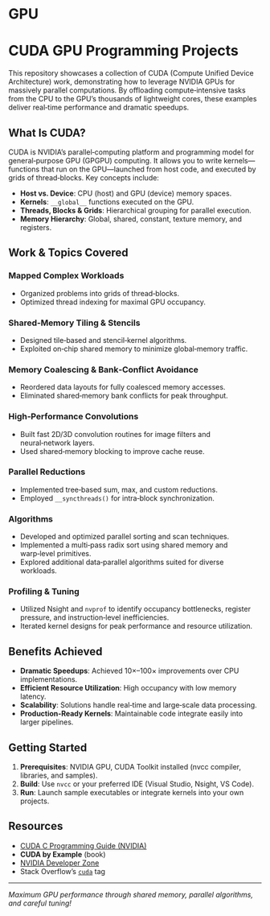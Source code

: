 # GPU
# CUDA GPU Programming Projects

This repository showcases a collection of CUDA (Compute Unified Device Architecture) work, demonstrating how to leverage NVIDIA GPUs for massively parallel computations. By offloading compute‑intensive tasks from the CPU to the GPU’s thousands of lightweight cores, these examples deliver real‑time performance and dramatic speedups.

## What Is CUDA?

CUDA is NVIDIA’s parallel‑computing platform and programming model for general‑purpose GPU (GPGPU) computing. It allows you to write kernels—functions that run on the GPU—launched from host code, and executed by grids of thread‑blocks. Key concepts include:

* **Host vs. Device**: CPU (host) and GPU (device) memory spaces.
* **Kernels**: `__global__` functions executed on the GPU.
* **Threads, Blocks & Grids**: Hierarchical grouping for parallel execution.
* **Memory Hierarchy**: Global, shared, constant, texture memory, and registers.

## Work & Topics Covered

### Mapped Complex Workloads

* Organized problems into grids of thread‑blocks.
* Optimized thread indexing for maximal GPU occupancy.

### Shared‑Memory Tiling & Stencils

* Designed tile‑based and stencil‑kernel algorithms.
* Exploited on‑chip shared memory to minimize global‑memory traffic.

### Memory Coalescing & Bank‑Conflict Avoidance

* Reordered data layouts for fully coalesced memory accesses.
* Eliminated shared‑memory bank conflicts for peak throughput.

### High‑Performance Convolutions

* Built fast 2D/3D convolution routines for image filters and neural‑network layers.
* Used shared‑memory blocking to improve cache reuse.

### Parallel Reductions

* Implemented tree‑based sum, max, and custom reductions.
* Employed `__syncthreads()` for intra‑block synchronization.

### Algorithms

* Developed and optimized parallel sorting and scan techniques.
* Implemented a multi‑pass radix sort using shared memory and warp‑level primitives.
* Explored additional data‑parallel algorithms suited for diverse workloads.

### Profiling & Tuning

* Utilized Nsight and `nvprof` to identify occupancy bottlenecks, register pressure, and instruction‑level inefficiencies.
* Iterated kernel designs for peak performance and resource utilization.

## Benefits Achieved

* **Dramatic Speedups**: Achieved 10×–100× improvements over CPU implementations.
* **Efficient Resource Utilization**: High occupancy with low memory latency.
* **Scalability**: Solutions handle real‑time and large‑scale data processing.
* **Production‑Ready Kernels**: Maintainable code integrate easily into larger pipelines.

## Getting Started

1. **Prerequisites**: NVIDIA GPU, CUDA Toolkit installed (nvcc compiler, libraries, and samples).
2. **Build**: Use `nvcc` or your preferred IDE (Visual Studio, Nsight, VS Code).
3. **Run**: Launch sample executables or integrate kernels into your own projects.

## Resources

* [CUDA C Programming Guide (NVIDIA)](https://docs.nvidia.com/cuda/cuda-c-programming-guide/)
* **CUDA by Example** (book)
* [NVIDIA Developer Zone](https://developer.nvidia.com/)
* Stack Overflow’s [`cuda`](https://stackoverflow.com/questions/tagged/cuda) tag

---

*Maximum GPU performance through shared memory, parallel algorithms, and careful tuning!*
